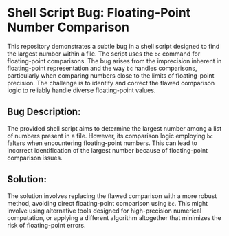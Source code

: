# Shell Script Bug: Floating-Point Number Comparison

This repository demonstrates a subtle bug in a shell script designed to find the largest number within a file. The script uses the `bc` command for floating-point comparisons. The bug arises from the imprecision inherent in floating-point representation and the way `bc` handles comparisons, particularly when comparing numbers close to the limits of floating-point precision. The challenge is to identify and correct the flawed comparison logic to reliably handle diverse floating-point values.

## Bug Description:
The provided shell script aims to determine the largest number among a list of numbers present in a file. However, its comparison logic employing `bc` falters when encountering floating-point numbers. This can lead to incorrect identification of the largest number because of floating-point comparison issues.

## Solution:
The solution involves replacing the flawed comparison with a more robust method, avoiding direct floating-point comparison using `bc`.  This might involve using alternative tools designed for high-precision numerical computation, or applying a different algorithm altogether that minimizes the risk of floating-point errors.
